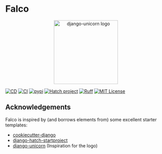 # Falco

<p align="center">
  <a href="https://www.django-unicorn.com/"><img src="https://res.cloudinary.com/dlbca2jek/image/upload/v1702739149/E1_phyvy8.svg" alt="django-unicorn logo" height="200"/></a>
</p>



[![CD](https://github.com/Tobi-De/falco/actions/workflows/deploy.yml/badge.svg)](https://github.com/Tobi-De/falco/actions/workflows/deploy.yml)
[![CI](https://github.com/Tobi-De/falco/actions/workflows/test.yml/badge.svg)](https://github.com/Tobi-De/falco/actions/workflows/test.yml)
[![pypi](https://badge.fury.io/py/falco-cli.svg)](https://pypi.org/project/falco-cli/)
[![Hatch project](https://img.shields.io/badge/%F0%9F%A5%9A-Hatch-4051b5.svg)](https://github.com/pypa/hatch)
[![Ruff](https://img.shields.io/endpoint?url=https://raw.githubusercontent.com/astral-sh/ruff/main/assets/badge/v2.json)](https://github.com/astral-sh/ruff)
[![MIT License](https://img.shields.io/badge/license-MIT-blue.svg)](https://github.com/Tobi-De/falco/blob/main/LICENSE)


## Acknowledgements

Falco is inspired by (and borrows elements from) some excellent starter templates:

- [cookiecutter-django](https://github.com/cookiecutter/cookiecutter-django)
- [django-hatch-startproject](https://github.com/oliverandrich/django-hatch-startproject)
- [django-unicorn](https://github.com/adamghill/django-unicorn) (Inspiration for the logo)

